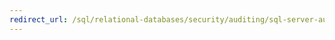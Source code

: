```yaml
--- 
redirect_url: /sql/relational-databases/security/auditing/sql-server-audit-database-engine 
--- 
```

